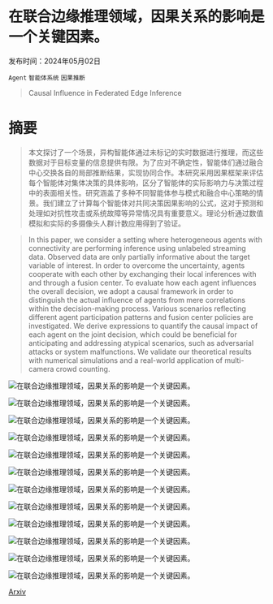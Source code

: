 # 在联合边缘推理领域，因果关系的影响是一个关键因素。

发布时间：2024年05月02日

`Agent` `智能体系统` `因果推断`

> Causal Influence in Federated Edge Inference

# 摘要

> 本文探讨了一个场景，异构智能体通过未标记的实时数据进行推理，而这些数据对于目标变量的信息提供有限。为了应对不确定性，智能体们通过融合中心交换各自的局部推断结果，实现协同合作。本研究采用因果框架来评估每个智能体对集体决策的具体影响，区分了智能体的实际影响力与决策过程中的表面相关性。研究涵盖了多种不同智能体参与模式和融合中心策略的情景。我们建立了计算每个智能体对共同决策因果影响的公式，这对于预测和处理如对抗性攻击或系统故障等异常情况具有重要意义。理论分析通过数值模拟和实际的多摄像头人群计数应用得到了验证。

> In this paper, we consider a setting where heterogeneous agents with connectivity are performing inference using unlabeled streaming data. Observed data are only partially informative about the target variable of interest. In order to overcome the uncertainty, agents cooperate with each other by exchanging their local inferences with and through a fusion center. To evaluate how each agent influences the overall decision, we adopt a causal framework in order to distinguish the actual influence of agents from mere correlations within the decision-making process. Various scenarios reflecting different agent participation patterns and fusion center policies are investigated. We derive expressions to quantify the causal impact of each agent on the joint decision, which could be beneficial for anticipating and addressing atypical scenarios, such as adversarial attacks or system malfunctions. We validate our theoretical results with numerical simulations and a real-world application of multi-camera crowd counting.

![在联合边缘推理领域，因果关系的影响是一个关键因素。](../../../paper_images/2405.01260/x1.png)

![在联合边缘推理领域，因果关系的影响是一个关键因素。](../../../paper_images/2405.01260/x2.png)

![在联合边缘推理领域，因果关系的影响是一个关键因素。](../../../paper_images/2405.01260/x3.png)

![在联合边缘推理领域，因果关系的影响是一个关键因素。](../../../paper_images/2405.01260/x4.png)

![在联合边缘推理领域，因果关系的影响是一个关键因素。](../../../paper_images/2405.01260/x5.png)

![在联合边缘推理领域，因果关系的影响是一个关键因素。](../../../paper_images/2405.01260/x6.png)

![在联合边缘推理领域，因果关系的影响是一个关键因素。](../../../paper_images/2405.01260/x7.png)

![在联合边缘推理领域，因果关系的影响是一个关键因素。](../../../paper_images/2405.01260/00001965_c1.png)

![在联合边缘推理领域，因果关系的影响是一个关键因素。](../../../paper_images/2405.01260/00001965_c3.png)

![在联合边缘推理领域，因果关系的影响是一个关键因素。](../../../paper_images/2405.01260/00001965_c6.png)

![在联合边缘推理领域，因果关系的影响是一个关键因素。](../../../paper_images/2405.01260/x8.png)

![在联合边缘推理领域，因果关系的影响是一个关键因素。](../../../paper_images/2405.01260/x9.png)

[Arxiv](https://arxiv.org/abs/2405.01260)